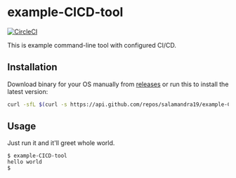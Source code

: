 # example-CICD-tool
[![CircleCI](https://circleci.com/gh/salamandra19/example-CICD-tool.svg?style=svg)](https://circleci.com/gh/salamandra19/example-CICD-tool)

This is example command-line tool with configured CI/CD.


## Installation

Download binary for your OS manually from
[releases](https://github.com/salamandra19/example-CICD-tool/releases) or run
this to install the latest version:

```sh
curl -sfL $(curl -s https://api.github.com/repos/salamandra19/example-CICD-tool/releases/latest | grep -i /example-CICD-tool-$(uname -s)-$(uname -m)\" | cut -d\" -f4) | sudo install /dev/stdin /usr/local/bin/example-CICD-tool
```


## Usage

Just run it and it'll greet whole world.

```
$ example-CICD-tool
hello world
$
```
